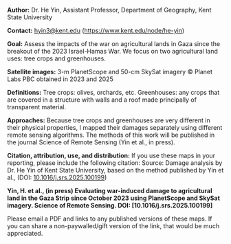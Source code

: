  
**Author:** Dr. He Yin, Assistant Professor, Department of Geography, Kent State University

**Contact:** hyin3@kent.edu (https://www.kent.edu/node/he-yin)

**Goal:** Assess the impacts of the war on agricultural lands in Gaza since the breakout of the 2023 Israel-Hamas War. We focus on two agricultural land uses: tree crops and greenhouses.

**Satellite images:** 3-m PlanetScope and 50-cm SkySat imagery © Planet Labs PBC obtained in 2023 and 2025

**Definitions:** Tree crops: olives, orchards, etc. Greenhouses: any crops that are covered in a structure with walls and a roof made principally of transparent material.

**Approaches:** Because tree crops and greenhouses are very different in their physical properties, I mapped their damages separately using different remote sensing algorithms. The methods of this work will be published in the journal Science of Remote Sensing (Yin et al., in press).

**Citation, attribution, use, and distribution:**
If you use these maps in your reporting, please include the following citation:
Source: Damage analysis by Dr. He Yin of Kent State University, based on the method published by Yin et al., (DOI: [10.1016/j.srs.2025.100199](10.1016/j.srs.2025.100199))

**Yin, H. et al., (in press) Evaluating war-induced damage to agricultural land in the Gaza Strip since October 2023 using PlanetScope and SkySat imagery. Science of Remote Sensing. DOI: [10.1016/j.srs.2025.100199]**

Please email a PDF and links to any published versions of these maps. If you can share a non-paywalled/gift version of the link, that would be much appreciated.
